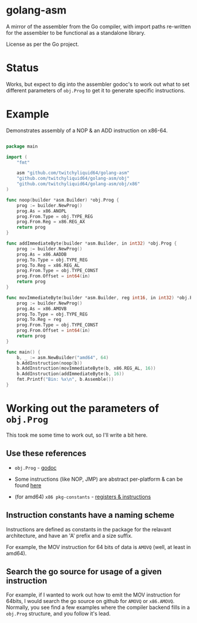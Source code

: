 # golang-asm

A mirror of the assembler from the Go compiler, with import paths re-written for the assembler to be functional as a standalone library.

License as per the Go project.

# Status

Works, but expect to dig into the assembler godoc's to work out what to set different parameters of `obj.Prog` to get it to generate specific instructions.

# Example

Demonstrates assembly of a NOP & an ADD instruction on x86-64.

```go

package main

import (
	"fmt"

	asm "github.com/twitchyliquid64/golang-asm"
	"github.com/twitchyliquid64/golang-asm/obj"
	"github.com/twitchyliquid64/golang-asm/obj/x86"
)

func noop(builder *asm.Builder) *obj.Prog {
	prog := builder.NewProg()
	prog.As = x86.ANOPL
	prog.From.Type = obj.TYPE_REG
	prog.From.Reg = x86.REG_AX
	return prog
}

func addImmediateByte(builder *asm.Builder, in int32) *obj.Prog {
	prog := builder.NewProg()
	prog.As = x86.AADDB
	prog.To.Type = obj.TYPE_REG
	prog.To.Reg = x86.REG_AL
	prog.From.Type = obj.TYPE_CONST
	prog.From.Offset = int64(in)
	return prog
}

func movImmediateByte(builder *asm.Builder, reg int16, in int32) *obj.Prog {
	prog := builder.NewProg()
	prog.As = x86.AMOVB
	prog.To.Type = obj.TYPE_REG
	prog.To.Reg = reg
	prog.From.Type = obj.TYPE_CONST
	prog.From.Offset = int64(in)
	return prog
}

func main() {
	b, _ := asm.NewBuilder("amd64", 64)
	b.AddInstruction(noop(b))
	b.AddInstruction(movImmediateByte(b, x86.REG_AL, 16))
	b.AddInstruction(addImmediateByte(b, 16))
	fmt.Printf("Bin: %x\n", b.Assemble())
}

```

# Working out the parameters of `obj.Prog`

This took me some time to work out, so I'll write a bit here.

## Use these references

 * `obj.Prog` - [godoc](https://godoc.org/github.com/golang/go/src/cmd/internal/obj#Prog)
  * Some instructions (like NOP, JMP) are abstract per-platform & can be found [here](https://godoc.org/github.com/golang/go/src/cmd/internal/obj#As)

 * (for amd64) `x86 pkg-constants` - [registers & instructions](https://godoc.org/github.com/golang/go/src/cmd/internal/obj/x86#pkg-constant)

## Instruction constants have a naming scheme

Instructions are defined as constants in the package for the relavant architecture, and have an 'A' prefix and a size suffix.

For example, the MOV instruction for 64 bits of data is `AMOVQ` (well, at least in amd64).

## Search the go source for usage of a given instruction

For example, if I wanted to work out how to emit the MOV instruction for 64bits, I would search the go source on github for `AMOVQ` or `x86.AMOVQ`. Normally, you see find a few examples where the compiler backend fills in a `obj.Prog` structure, and you follow it's lead.
